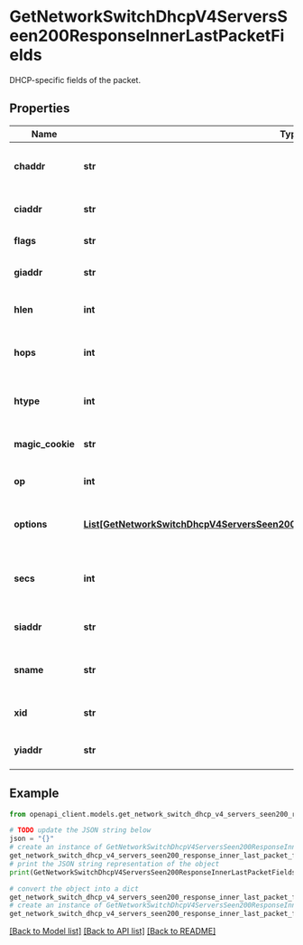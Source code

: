 # GetNetworkSwitchDhcpV4ServersSeen200ResponseInnerLastPacketFields

DHCP-specific fields of the packet.

## Properties

Name | Type | Description | Notes
------------ | ------------- | ------------- | -------------
**chaddr** | **str** | Client hardware address of the packet. | [optional] 
**ciaddr** | **str** | Client IP address of the packet. | [optional] 
**flags** | **str** | Packet flags. | [optional] 
**giaddr** | **str** | Gateway IP address of the packet. | [optional] 
**hlen** | **int** | Hardware length of the packet. | [optional] 
**hops** | **int** | Number of hops the packet took. | [optional] 
**htype** | **int** | Hardware type code of the packet. | [optional] 
**magic_cookie** | **str** | Magic cookie of the packet. | [optional] 
**op** | **int** | Operation code of the packet. | [optional] 
**options** | [**List[GetNetworkSwitchDhcpV4ServersSeen200ResponseInnerLastPacketFieldsOptionsInner]**](GetNetworkSwitchDhcpV4ServersSeen200ResponseInnerLastPacketFieldsOptionsInner.md) | Additional DHCP options of the packet. | [optional] 
**secs** | **int** | Number of seconds since receiving the packet. | [optional] 
**siaddr** | **str** | Server IP address of the packet. | [optional] 
**sname** | **str** | Server identifier address of the packet. | [optional] 
**xid** | **str** | Transaction id of the packet. | [optional] 
**yiaddr** | **str** | Assigned IP address of the packet. | [optional] 

## Example

```python
from openapi_client.models.get_network_switch_dhcp_v4_servers_seen200_response_inner_last_packet_fields import GetNetworkSwitchDhcpV4ServersSeen200ResponseInnerLastPacketFields

# TODO update the JSON string below
json = "{}"
# create an instance of GetNetworkSwitchDhcpV4ServersSeen200ResponseInnerLastPacketFields from a JSON string
get_network_switch_dhcp_v4_servers_seen200_response_inner_last_packet_fields_instance = GetNetworkSwitchDhcpV4ServersSeen200ResponseInnerLastPacketFields.from_json(json)
# print the JSON string representation of the object
print(GetNetworkSwitchDhcpV4ServersSeen200ResponseInnerLastPacketFields.to_json())

# convert the object into a dict
get_network_switch_dhcp_v4_servers_seen200_response_inner_last_packet_fields_dict = get_network_switch_dhcp_v4_servers_seen200_response_inner_last_packet_fields_instance.to_dict()
# create an instance of GetNetworkSwitchDhcpV4ServersSeen200ResponseInnerLastPacketFields from a dict
get_network_switch_dhcp_v4_servers_seen200_response_inner_last_packet_fields_from_dict = GetNetworkSwitchDhcpV4ServersSeen200ResponseInnerLastPacketFields.from_dict(get_network_switch_dhcp_v4_servers_seen200_response_inner_last_packet_fields_dict)
```
[[Back to Model list]](../README.md#documentation-for-models) [[Back to API list]](../README.md#documentation-for-api-endpoints) [[Back to README]](../README.md)


